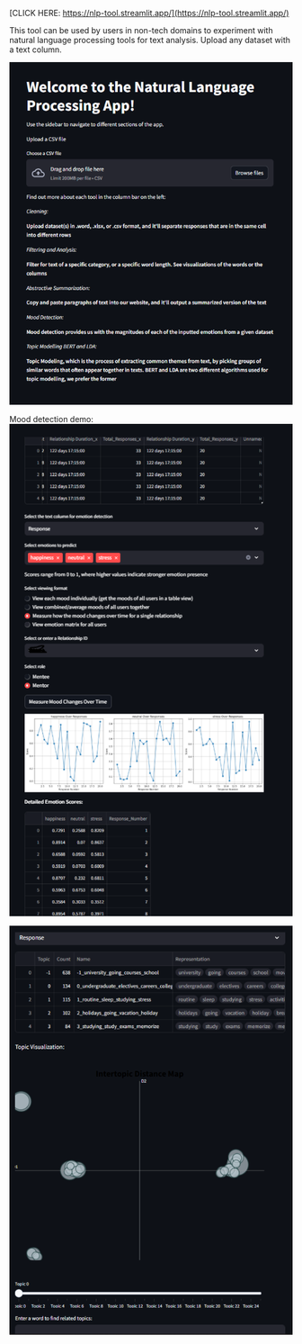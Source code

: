 

[CLICK HERE: https://nlp-tool.streamlit.app/](https://nlp-tool.streamlit.app/)

This tool can be used by users in non-tech domains to experiment with natural language processing tools for text analysis. Upload any dataset with a text column. 

<!-- [![Contributors][contributors-shield]][contributors-url]
[![Forks][forks-shield]][forks-url]
[![Stargazers][stars-shield]][stars-url]
[![Issues][issues-shield]][issues-url]


<p align="center"><img src="https://github.com/tiffchu/NLP_app.svg?label=Views&color=fc8e00&labelColor=000" alt="view-count" /></p> -->

![NLP Tool Demo](images/img2.png)

Mood detection demo:
![NLP Tool Demo](images/img1.png)

![NLP Tool Demo](images/img3.png)